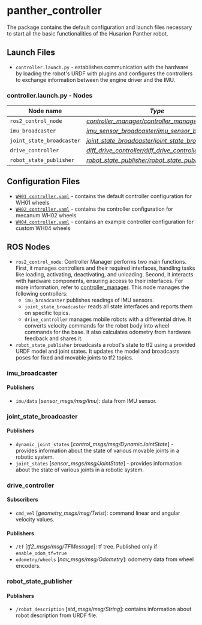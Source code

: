 # panther_controller

The package contains the default configuration and launch files necessary to start all the basic functionalities of the Husarion Panther robot.

## Launch Files

- `controller.launch.py` - establishes communication with the hardware by loading the robot's URDF with plugins and configures the controllers to exchange information between the engine driver and the IMU.

### controller.launch.py - Nodes

| Node name                 | *Type*                                                                                                                                    |
| ------------------------- | ----------------------------------------------------------------------------------------------------------------------------------------- |
| `ros2_control_node`       | *[controller_manager/controller_manager](https://github.com/ros-controls/ros2_control/blob/master/controller_manager)*                    |
| `imu_broadcaster`         | *[imu_sensor_broadcaster/imu_sensor_broadcaster](https://github.com/ros-controls/ros2_controllers/tree/master/imu_sensor_broadcaster)*    |
| `joint_state_broadcaster` | *[joint_state_broadcaster/joint_state_broadcaster](https://github.com/ros-controls/ros2_controllers/tree/master/joint_state_broadcaster)* |
| `drive_controller`        | *[diff_drive_controller/diff_drive_controller](https://github.com/ros-controls/ros2_controllers/tree/master/diff_drive_controller)*       |
| `robot_state_publisher`   | *[robot_state_publisher/robot_state_publisher](https://github.com/ros/robot_state_publisher)*                                             |

## Configuration Files

- [`WH01_controller.yaml`](./config/WH01_controller.yaml) - contains the default controller configuration for WH01 wheels
- [`WH02_controller.yaml`](./config/WH02_controller.yaml) - contains the controller configuration for mecanum WH02 wheels
- [`WH04_controller.yaml`](./config/WH04_controller.yaml) - contains an example controller configuration for custom WH04 wheels

## ROS Nodes

- `ros2_control_node`: Controller Manager performs two main functions. First, it manages controllers and their required interfaces, handling tasks like loading, activating, deactivating, and unloading. Second, it interacts with hardware components, ensuring access to their interfaces. For more information, refer to  [controller_manager](https://control.ros.org/master/doc/ros2_control/controller_manager/doc/userdoc.html). This node manages the following controllers:
  - `imu_broadcaster` publishes readings of IMU sensors.
  - `joint_state_broadcaster` reads all state interfaces and reports them on specific topics.
  - `drive_controller` manages mobile robots with a differential drive. It converts velocity commands for the robot body into wheel commands for the base. It also calculates odometry from hardware feedback and shares it.
- `robot_state_publisher` broadcasts a robot's state to tf2 using a provided URDF model and joint states. It updates the model and broadcasts poses for fixed and movable joints to tf2 topics.

### imu_broadcaster

#### Publishers

- `imu/data` [*sensor_msgs/msg/Imu*]: data from IMU sensor.

### joint_state_broadcaster

#### Publishers

- `dynamic_joint_states` [*control_msgs/msg/DynamicJointState*] - provides information about the state of various movable joints in a robotic system.
- `joint_states` [*sensor_msgs/msg/JointState*] - provides information about the state of various joints in a robotic system.

### drive_controller

#### Subscribers

- `cmd_vel` [*geometry_msgs/msg/Twist*]: command linear and angular velocity values.

#### Publishers

- `/tf` [*tf2_msgs/msg/TFMessage*]: tf tree. Published only if `enable_odom_tf=true`
- `odometry/wheels` [*nav_msgs/msg/Odometry*]: odometry data from wheel encoders.

### robot_state_publisher

#### Publishers

- `/robot_description` [*std_msgs/msg/String*]: contains information about robot description from URDF file.
